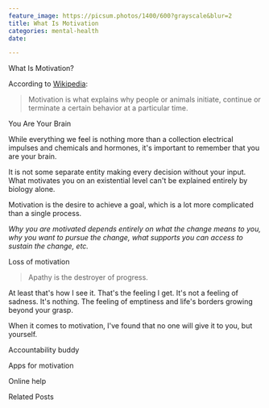 ```yaml
---
feature_image: https://picsum.photos/1400/600?grayscale&blur=2
title: What Is Motivation
categories: mental-health
date: 

---
```

What Is Motivation?

According to [Wikipedia](https://en.m.wikipedia.org/wiki/Motivation):

> Motivation is what explains why people or animals initiate, continue or terminate a certain behavior at a particular time.

You Are Your Brain

While everything we feel is nothing more than a collection electrical impulses and chemicals and hormones, it's important to remember that you are your brain. 

It is not some separate entity making every decision without your input. What motivates you on an existential level can't be explained entirely by biology alone. 

Motivation is the desire to achieve a goal, which is a lot more complicated than a single process. 

_Why you are motivated depends entirely on what the change means to you, why you want to pursue the change, what supports you can access to sustain the change, etc._

Loss of motivation

> Apathy is the destroyer of progress. 

At least that's how I see it. That's the feeling I get. It's not a feeling of sadness. It's nothing. The feeling of emptiness and life's borders growing beyond your grasp.

When it comes to motivation, I've found that no one will give it to you, but yourself.

Accountability buddy

Apps for motivation

Online help

Related Posts